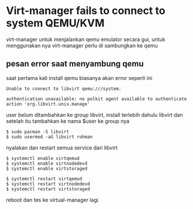 # Virt-manager fails to connect to system QEMU/KVM
virt-manager untuk menjalankan qemu emulator secara gui, untuk menggunakan nya virt-manager perlu di sambungkan ke qemu

## pesan error saat menyambung qemu
saat pertama kali install qemu biasanya akan error seperti ini
```
Unable to connect to libvirt qemu:///system.

authentication unavailable: no polkit agent available to authenticate action 'org.libvirt.unix.manage'
```

user belum ditambahkan ke group libvirt, install terlebih dahulu libvirt dan setelah itu tambahkan ke nama $user ke group nya

```
$ sudo pacman -S libvirt
$ sudo usermod -aG libvirt rohman
```

nyalakan dan restart semua service dari libvirt
```
$ systemctl enable virtqemud
$ systemctl enable virtnodedevd
$ systemctl enable virtstoraged

$ systemctl restart virtqemud
$ systemctl restart virtnodedevd
$ systemctl restart virtstoraged
```

reboot dan tes ke virtual-manager lagi
